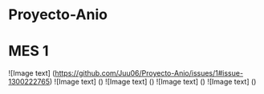 # Proyecto-Anio

# MES 1
![Image text] (https://github.com/Juu06/Proyecto-Anio/issues/1#issue-1300222765)
![Image text] ()
![Image text] ()
![Image text] ()
![Image text] ()

